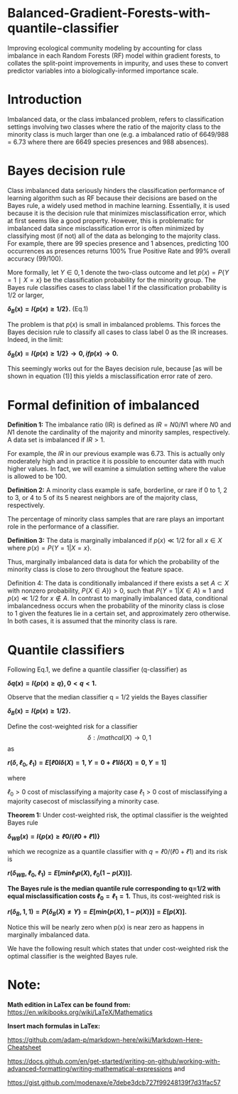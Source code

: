 # Balanced-Gradient-Forests-with-quantile-classifier
Improving ecological community modeling by accounting for class imbalance in each Random Forests (RF) model within gradient forests, to collates the split-point improvements in impurity, and uses these to convert predictor variables into a biologically-informed importance scale.


# Introduction
Imbalanced data, or the class imbalanced problem, refers to classification settings involving two classes where the ratio of the majority class to the minority class is much larger than one (e.g. a imbalanced ratio of 6649/988 = 6.73 where there are 6649 species presences and 988 absences).


# Bayes decision rule
Class imbalanced data seriously hinders the classification performance of learning algorithm such as RF because their decisions are based on the Bayes rule, a widely used method in machine learning. Essentially, it is used because it is the decision rule that minimizes misclassification error, which at first seems like a good property. However, this is problematic for imbalanced data since misclassification error is often minimized by classifying most (if not) all of the data as belonging to the majority class. For example, there are 99 species presence and 1 absences, predicting 100 occurrences as presences returns 100% True Positive Rate and 99% overall accuracy (99/100).

More formally, let $`Y∈{0,1}`$ denote the two-class outcome and let $`p(x)=P\left\{Y=1∣X=x\right\}`$ be the classification probability for the minority group. The Bayes rule classifies cases to class label 1 if the classification probability is 1/2 or larger,


**$`δ_B\boldsymbol{(x)}=I\left\{p(x)≥1/2\right\}`$.** (Eq.1)


The problem is that $`p(x)`$ is small in imbalanced problems. This forces the Bayes decision rule to classify all cases to class label 0 as the IR increases. Indeed, in the limit:


**$`δ_B(x)=I\left\{p(x)≥1/2\right\}→0,if p(x)→0`$.**


This seemingly works out for the Bayes decision rule, because [as will be shown in equation (1)] this yields a misclassification error rate of zero.


# Formal definition of imbalanced
**Definition 1:** The imbalance ratio (IR) is defined as $`IR=N0/N1`$ where $`N0`$ and $`N1`$ denote the cardinality of the majority and minority samples, respectively. A data set is imbalanced if $`IR > 1`$.

For example, the $`IR`$ in our previous example was 6.73. This is actually only moderately high and in practice it is possible to encounter data with much higher values. In fact, we will examine a simulation setting where the value is allowed to be 100.

**Definition 2:** A minority class example is safe, borderline, or rare if 0 to 1, 2 to 3, or 4 to 5 of its 5 nearest neighbors are of the majority class, respectively.

The percentage of minority class samples that are rare plays an important role in the performance of a classifier.

**Definition 3:** The data is marginally imbalanced if $`p(x)≪1/2`$ for all $`x∈X`$ where $`p(x)=P\left\{Y=1|X=x\right\}`$.

Thus, marginally imbalanced data is data for which the probability of the minority class is close to zero throughout the feature space.

Definition 4: The data is conditionally imbalanced if there exists a set $`A⊂X`$ with nonzero probability, $`P\left\{X∈A\right\})>0`$, such that $`P\left\{Y=1|X∈A\right\}≈1`$ and $`p(x)≪1/2`$ for $`x∉A`$.
In contrast to marginally imbalanced data, conditional imbalancedness occurs when the probability of the minority class is close to 1 given the features lie in a certain set, and approximately zero otherwise. In both cases, it is assumed that the minority class is rare.

# Quantile classifiers
Following Eq.1, we define a quantile classifier (q-classifier) as


**$`δq(x)=I\left\{p(x)≥q\right\}, 0<q<1`$.**


Observe that the median classifier q = 1/2 yields the Bayes classifier


**$`δ_B\boldsymbol{(x)}=I\left\{p(x)≥1/2\right\}`$.**


Define the cost-weighted risk for a classifier $$δ:/mathcal(X)→{0,1}$$ as


**$`r(δ,ℓ_0,ℓ_1)=E[ℓ0I{δ(X)=1,Y=0}+ℓ1I{δ(X)=0,Y=1}]`$**


where 

$`ℓ_0>0`$ cost of misclassifying a majority case
$`ℓ_1>0`$ cost of misclassifying a majority casecost of misclassifying a minority case.

**Theorem 1:** Under cost-weighted risk, the optimal classifier is the weighted Bayes rule


**$`δ_{WB}(x)=I\left\{p(x)≥ℓ0/(ℓ0+ℓ1)\right\}`$**


which we recognize as a quantile classifier with $`q=ℓ0/(ℓ0+ℓ1)`$ and its risk is


**$`r(δ_{WB},ℓ_0,ℓ_1)=E[min{ℓ_1p(X),ℓ_0(1−p(X))}]`$.**

**The Bayes rule is the median quantile rule corresponding to q=1/2 with equal misclassification costs $`ℓ_0=ℓ_1=1`$.** Thus, its cost-weighted risk is


**$`r(δ_B,1,1)=P\left\{δ_B(X)≠Y\right\}=E[min\left\{p(X),1−p(X)\right\}]=E[p(X)]`$.**


Notice this will be nearly zero when p(x) is near zero as happens in marginally imbalanced data.


We have the following result which states that under cost-weighted risk the optimal classifier is the weighted Bayes rule.


















# Note: 

**Math edition in LaTex can be found from:**
https://en.wikibooks.org/wiki/LaTeX/Mathematics


**Insert mach formulas in LaTex:**


https://github.com/adam-p/markdown-here/wiki/Markdown-Here-Cheatsheet


https://docs.github.com/en/get-started/writing-on-github/working-with-advanced-formatting/writing-mathematical-expressions and


https://gist.github.com/modenaxe/e7debe3dcb727f99248139f7d31fac57



